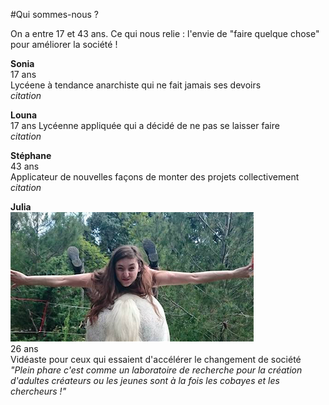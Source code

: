 #Qui sommes-nous ?

On a entre 17 et 43 ans. Ce qui nous relie : l'envie de "faire quelque chose" pour améliorer la société !

**Sonia**  
17 ans  
Lycéene à tendance anarchiste qui ne fait jamais ses devoirs  
*citation*

**Louna**  
17 ans
Lycéenne appliquée qui a décidé de ne pas se laisser faire  
*citation*  

**Stéphane**  
43 ans  
Applicateur de nouvelles façons de monter des projets collectivement  
*citation*

**Julia**  
![Photo Ju](https://github.com/pleinphare/documentation/blob/master/media/Profil%20Ju%20.png)  
26 ans  
Vidéaste pour ceux qui essaient d'accélérer le changement de société  
*"Plein phare c'est comme un laboratoire de recherche pour la création d'adultes créateurs ou les jeunes sont à la fois les cobayes et les chercheurs !"*
